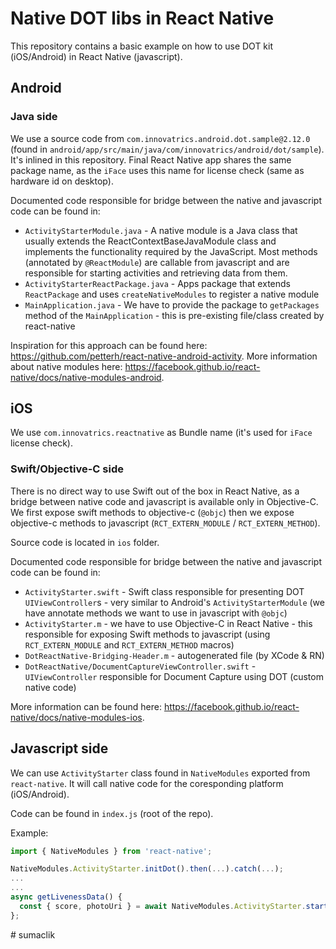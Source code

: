 # Native DOT libs in React Native

This repository contains a basic example on how to use DOT kit (iOS/Android) in React Native (javascript).

## Android

### Java side

We use a source code from `com.innovatrics.android.dot.sample@2.12.0` (found in `android/app/src/main/java/com/innovatrics/android/dot/sample`). It's inlined in this repository. Final React Native app shares the same package name, as the `iFace` uses this name for license check (same as hardware id on desktop).

Documented code responsible for bridge between the native and javascript code can be found in:

- `ActivityStarterModule.java` - A native module is a Java class that usually extends the ReactContextBaseJavaModule class and implements the functionality required by the JavaScript. Most methods (annotated by `@ReactModule`) are callable from javascript and are responsible for starting activities and retrieving data from them.
- `ActivityStarterReactPackage.java` - Apps package that extends `ReactPackage` and uses `createNativeModules` to register a native module
- `MainApplication.java` - We have to provide the package to `getPackages` method of the `MainApplication` - this is pre-existing file/class created by react-native

Inspiration for this approach can be found here: https://github.com/petterh/react-native-android-activity. More information about native modules here: https://facebook.github.io/react-native/docs/native-modules-android.

## iOS

We use `com.innovatrics.reactnative` as Bundle name (it's used for `iFace` license check).

### Swift/Objective-C side

There is no direct way to use Swift out of the box in React Native, as a bridge between native code and javascript is available only in Objective-C. We first expose swift methods to objective-c (`@objc`) then we expose objective-c methods to javascript (`RCT_EXTERN_MODULE` / `RCT_EXTERN_METHOD`).

Source code is located in `ios` folder.

Documented code responsible for bridge between the native and javascript code can be found in:

- `ActivityStarter.swift` - Swift class responsible for presenting DOT `UIViewController`s - very similar to Android's `ActivityStarterModule` (we have annotate methods we want to use in javascript with `@objc`)
- `ActivityStarter.m` - we have to use Objective-C in React Native - this responsible for exposing Swift methods to javascript (using `RCT_EXTERN_MODULE` and `RCT_EXTERN_METHOD` macros)
- `DotReactNative-Bridging-Header.m` - autogenerated file (by XCode & RN)
- `DotReactNative/DocumentCaptureViewController.swift` - `UIViewController` responsible for Document Capture using DOT (custom native code)

More information can be found here: https://facebook.github.io/react-native/docs/native-modules-ios.

## Javascript side

We can use `ActivityStarter` class found in `NativeModules` exported from `react-native`. It will call native code for the coresponding platform (iOS/Android).

Code can be found in `index.js` (root of the repo).

Example:

```javascript
import { NativeModules } from 'react-native';

NativeModules.ActivityStarter.initDot().then(...).catch(...);
...
...
async getLivenessData() {
  const { score, photoUri } = await NativeModules.ActivityStarter.startLivenessCheckActivity();
};
```
#   s u m a c l i k  
 